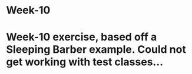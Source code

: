# Week-10

# Week-10 exercise, based off a Sleeping Barber example. Could not get working with test classes...